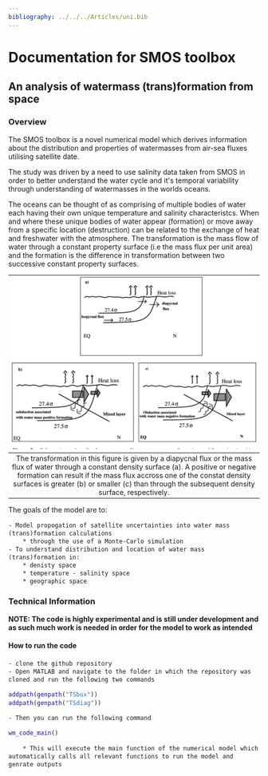 ```yaml
---
bibliography: ../../../Articles/uni.bib
---
```

# Documentation for SMOS toolbox
## An analysis of watermass (trans)formation from space
### Overview
The SMOS toolbox is a novel numerical model which derives information about the distribution and properties of watermasses from air-sea fluxes utilising satellite date.

The study was driven by a need to use salinity data taken from SMOS in order to better understand the water cycle and it's temporal variability through understanding of watermasses in the worlds oceans.

The oceans can be thought of as comprising of multiple bodies of water each having their own unique temperature and salinity characteristcs. When and where these unique bodies of water appear (formation) or move away from a specific location (destruction) can be related to the exchange of heat and freshwater with the atmosphere.
The transformation is the mass flow of water through a constant property surface (i.e the mass flux per unit area) and the formation is the difference in transformation between two successive constant property surfaces.

| ![](3-Figure2-1.png) |
|:--:|
|  The transformation in this figure is given by a diapycnal flux or the mass flux of water through a constant density surface (a). A positive or negative formation can result if the mass flux accross one of the constat density surfaces is greater (b) or smaller (c) than through the subsequent density surface, respectively. |

The goals of the model are to:

	- Model propogation of satellite uncertainties into water mass (trans)formation calculations
		* through the use of a Monte-Carlo simulation
	- To understand distribution and location of water mass (trans)formation in:
		* denisty space
		* temperature - salinity space
		* geographic space

### Technical Information
**NOTE: The code is highly experimental and is still under development and as such much work is needed in order for the model to work as intended**

#### How to run the code

	- clone the github repository
	- Open MATLAB and navigate to the folder in which the repository was cloned and run the following two commands
```matlab
addpath(genpath("TSbox"))
addpath(genpath("TSdiag"))
```
	- Then you can run the following command
```matlab
wm_code_main()
```
		* This will execute the main function of the numerical model which automatically calls all relevant functions to run the model and genrate outputs


